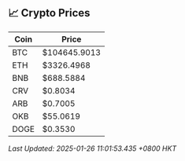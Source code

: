 ## 📈 Crypto Prices

| Coin | Price |
| ---- | ----- |
| BTC | $104645.9013 |
| ETH | $3326.4968 |
| BNB | $688.5884 |
| CRV | $0.8034 |
| ARB | $0.7005 |
| OKB | $55.0619 |
| DOGE | $0.3530 |

_Last Updated: 2025-01-26 11:01:53.435 +0800 HKT_
